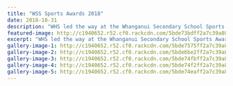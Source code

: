 ```yaml
---
title: "WSS Sports Awards 2018"
date: 2018-10-31
description: "WHS led the way at the Whanganui Secondary School Sports Awards tonight winning 7 of the main awards..."
featured-image: http://c1940652.r52.cf0.rackcdn.com/5bde73bdff2a7c39a80002b6/the-six-main-winners300.jpg
excerpt: "WHS led the way at the Whanganui Secondary School Sports Awards tonight winning 7 of the main awards."
gallery-image-1: http://c1940652.r52.cf0.rackcdn.com/5bde7575ff2a7c39a80002c7/all-the-winners.jpg
gallery-image-2: http://c1940652.r52.cf0.rackcdn.com/5bde6be2ff2a7c39a80002b4/the-six-main-winners.jpg
gallery-image-3: http://c1940652.r52.cf0.rackcdn.com/5bde74fbff2a7c39a80002bc/hockey-team.jpg
gallery-image-4: http://c1940652.r52.cf0.rackcdn.com/5bde74f2ff2a7c39a80002ba/hockey-boys-not-sure.jpg
gallery-image-5: http://c1940652.r52.cf0.rackcdn.com/5bde74eaff2a7c39a80002b8/hockey-3-boys.jpg
---
```

